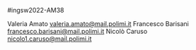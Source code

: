 #ingsw2022-AM38

Valeria Amato         valeria.amato@mail.polimi.it
Francesco Barisani    francesco.barisani@mail.polimi.it
Nicolò Caruso         nicolo1.caruso@mail.polimi.it
